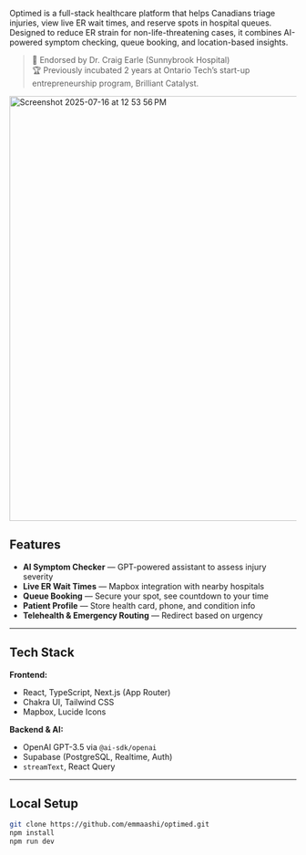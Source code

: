 Optimed is a full-stack healthcare platform that helps Canadians triage injuries, view live ER wait times, and reserve spots in hospital queues. Designed to reduce ER strain for non-life-threatening cases, it combines AI-powered symptom checking, queue booking, and location-based insights.

> 🧠 Endorsed by Dr. Craig Earle (Sunnybrook Hospital)  
> 🏆 Previously incubated 2 years at Ontario Tech’s start-up entrepreneurship program, Brilliant Catalyst.

<img width="1462" height="745" alt="Screenshot 2025-07-16 at 12 53 56 PM" src="https://github.com/user-attachments/assets/47e5a782-88f9-42df-8b9c-1d5586d4fe06" />

## Features

- **AI Symptom Checker** — GPT-powered assistant to assess injury severity
- **Live ER Wait Times** — Mapbox integration with nearby hospitals
- **Queue Booking** — Secure your spot, see countdown to your time
- **Patient Profile** — Store health card, phone, and condition info
- **Telehealth & Emergency Routing** — Redirect based on urgency

---

## Tech Stack

**Frontend:**  
- React, TypeScript, Next.js (App Router)  
- Chakra UI, Tailwind CSS  
- Mapbox, Lucide Icons

**Backend & AI:**  
- OpenAI GPT-3.5 via `@ai-sdk/openai`  
- Supabase (PostgreSQL, Realtime, Auth)  
- `streamText`, React Query

---

## Local Setup

```bash
git clone https://github.com/emmaashi/optimed.git
npm install
npm run dev
